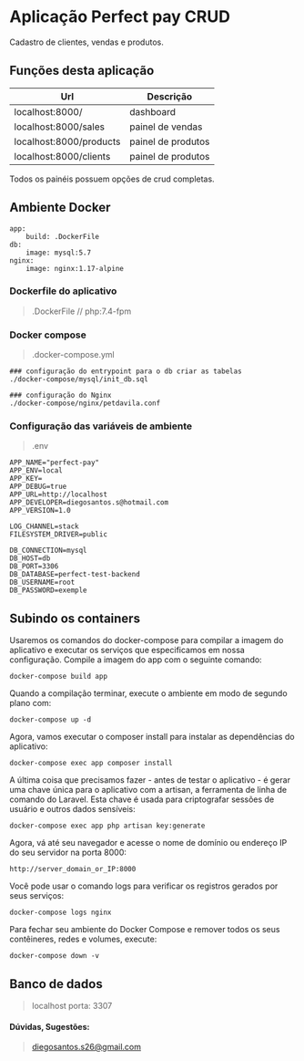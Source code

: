 # Aplicação Perfect pay CRUD
Cadastro de clientes, vendas e produtos.

## Funções desta aplicação

| Url | Descrição
|---|---|
| localhost:8000/ | dashboard
| localhost:8000/sales | painel de vendas
| localhost:8000/products  | painel de produtos
| localhost:8000/clients  | painel de produtos

Todos os painéis possuem opções de crud completas.

## Ambiente Docker
```
app: 
    build: .DockerFile
db:  
    image: mysql:5.7
nginx: 
    image: nginx:1.17-alpine
```

### Dockerfile do aplicativo
> .DockerFile // php:7.4-fpm

### Docker compose
> .docker-compose.yml

```
### configuração do entrypoint para o db criar as tabelas
./docker-compose/mysql/init_db.sql 

### configuração do Nginx
./docker-compose/nginx/petdavila.conf
```

### Configuração das variáveis de ambiente
> .env
```
APP_NAME="perfect-pay"
APP_ENV=local
APP_KEY=
APP_DEBUG=true
APP_URL=http://localhost
APP_DEVELOPER=diegosantos.s@hotmail.com
APP_VERSION=1.0

LOG_CHANNEL=stack
FILESYSTEM_DRIVER=public

DB_CONNECTION=mysql
DB_HOST=db
DB_PORT=3306
DB_DATABASE=perfect-test-backend
DB_USERNAME=root
DB_PASSWORD=exemple
```

## Subindo os containers
Usaremos os comandos do docker-compose para compilar a imagem do aplicativo e executar os serviços que especificamos em nossa configuração.
Compile a imagem do app com o seguinte comando:
```
docker-compose build app
```

Quando a compilação terminar, execute o ambiente em modo de segundo plano com:
```
docker-compose up -d
```

Agora, vamos executar o composer install para instalar as dependências do aplicativo:
```
docker-compose exec app composer install
```

A última coisa que precisamos fazer - antes de testar o aplicativo - é gerar uma chave única para o aplicativo com a artisan, a ferramenta de linha de comando do Laravel. Esta chave é usada para criptografar sessões de usuário e outros dados sensíveis:
```
docker-compose exec app php artisan key:generate
```
Agora, vá até seu navegador e acesse o nome de domínio ou endereço IP do seu servidor na porta 8000:
```
http://server_domain_or_IP:8000
```
Você pode usar o comando logs para verificar os registros gerados por seus serviços:
```
docker-compose logs nginx
```
Para fechar seu ambiente do Docker Compose e remover todos os seus contêineres, redes e volumes, execute:
```
docker-compose down -v
```


## Banco de dados 
> localhost porta: 3307


#### Dúvidas, Sugestões:
> diegosantos.s26@gmail.com
